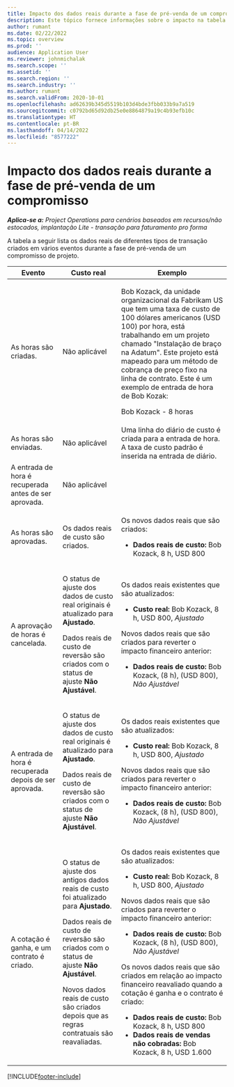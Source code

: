 ```yaml
---
title: Impacto dos dados reais durante a fase de pré-venda de um compromisso
description: Este tópico fornece informações sobre o impacto na tabela Dados reais em vários eventos enquanto um compromisso está na fase de pré-venda no Microsoft Dynamics 365 Project Operations.
author: rumant
ms.date: 02/22/2022
ms.topic: overview
ms.prod: ''
audience: Application User
ms.reviewer: johnmichalak
ms.search.scope: ''
ms.assetid: ''
ms.search.region: ''
ms.search.industry: ''
ms.author: rumant
ms.search.validFrom: 2020-10-01
ms.openlocfilehash: ad62639b345d5519b103d4bde3fbb033b9a7a519
ms.sourcegitcommit: c0792bd65d92db25e0e8864879a19c4b93efb10c
ms.translationtype: HT
ms.contentlocale: pt-BR
ms.lasthandoff: 04/14/2022
ms.locfileid: "8577222"
---
```

# <a name="actuals-impact-during-the-pre-sales-stage-of-an-engagement"></a>Impacto dos dados reais durante a fase de pré-venda de um compromisso

_**Aplica-se a:** Project Operations para cenários baseados em recursos/não estocados, implantação Lite - transação para faturamento pro forma_

A tabela a seguir lista os dados reais de diferentes tipos de transação criados em vários eventos durante a fase de pré-venda de um compromisso de projeto.

| Evento | Custo real | Exemplo |
|---|---|---|
| As horas são criadas. | Não aplicável | <p>Bob Kozack, da unidade organizacional da Fabrikam US que tem uma taxa de custo de 100 dólares americanos (USD 100) por hora, está trabalhando em um projeto chamado "Instalação de braço na Adatum". Este projeto está mapeado para um método de cobrança de preço fixo na linha de contrato. Este é um exemplo de entrada de hora de Bob Kozak:</p><p>Bob Kozack - 8 horas</p> |
| As horas são enviadas. | Não aplicável | Uma linha do diário de custo é criada para a entrada de hora. A taxa de custo padrão é inserida na entrada de diário. |
| A entrada de hora é recuperada antes de ser aprovada. | Não aplicável | |
| As horas são aprovadas. | Os dados reais de custo são criados. | <p>Os novos dados reais que são criados:</p><ul><li>**Dados reais de custo:** Bob Kozack, 8 h, USD 800</li></ul> |
| A aprovação de horas é cancelada. | <p>O status de ajuste dos dados de custo real originais é atualizado para **Ajustado**.</p><p>Dados reais de custo de reversão são criados com o status de ajuste **Não Ajustável**.</p> | <p>Os dados reais existentes que são atualizados:</p><ul><li>**Custo real:** Bob Kozack, 8 h, USD 800, *Ajustado*</li></ul><p>Novos dados reais que são criados para reverter o impacto financeiro anterior:</p><ul><li>**Dados reais de custo:** Bob Kozack, (8 h), (USD 800), *Não Ajustável*</li></ul> |
| A entrada de hora é recuperada depois de ser aprovada. | <p>O status de ajuste dos dados de custo real originais é atualizado para **Ajustado**.</p><p>Dados reais de custo de reversão são criados com o status de ajuste **Não Ajustável**.</p> | <p>Os dados reais existentes que são atualizados:</p><ul><li>**Custo real:** Bob Kozack, 8 h, USD 800, *Ajustado*</li></ul><p>Novos dados reais que são criados para reverter o impacto financeiro anterior:</p><ul><li>**Dados reais de custo:** Bob Kozack, (8 h), (USD 800), *Não Ajustável*</li></ul> |
| A cotação é ganha, e um contrato é criado. | <p>O status de ajuste dos antigos dados reais de custo foi atualizado para **Ajustado**.</p><p>Dados reais de custo de reversão são criados com o status de ajuste **Não Ajustável**.</p><p>Novos dados reais de custo são criados depois que as regras contratuais são reavaliadas.</p> | <p>Os dados reais existentes que são atualizados:</p><ul><li>**Custo real:** Bob Kozack, 8 h, USD 800, *Ajustado*</li></ul><p>Novos dados reais que são criados para reverter o impacto financeiro anterior:</p><ul><li>**Dados reais de custo:** Bob Kozack, (8 h), (USD 800), *Não Ajustável*</li></ul><p>Os novos dados reais que são criados em relação ao impacto financeiro reavaliado quando a cotação é ganha e o contrato é criado:</p><ul><li>**Dados reais de custo:** Bob Kozack, 8 h, USD 800</li><li>**Dados reais de vendas não cobradas:** Bob Kozack, 8 h, USD 1.600</li></ul> |

[!INCLUDE[footer-include](../includes/footer-banner.md)]

